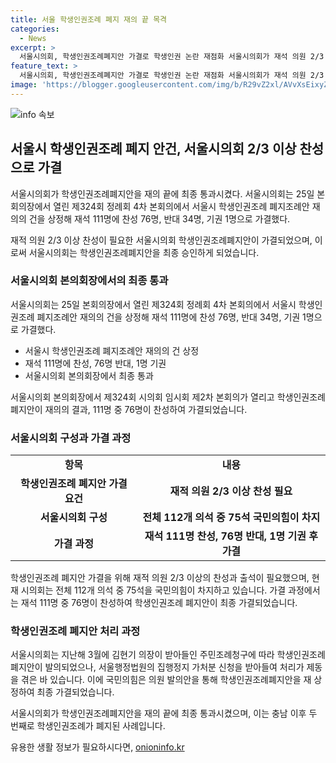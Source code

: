 ```yaml
---
title: 서울 학생인권조례 폐지 재의 끝 목격
categories:
  - News
excerpt: >
  서울시의회, 학생인권조례폐지안 가결로 학생인권 논란 재점화 서울시의회가 재석 의원 2/3 이상 찬성으로 학생인권조례폐지안을 최종 통과시켰다. 이에 앞서 조례는 폐지를 요구하는 주민조례청구로 지난해 발의됐으며, 결국 올 4월 임시회에서 상정되어 통과됐다. 이에 대해 교육감의 재의 요구는 무산되고, 학생인권조례가 폐지되는 논란이 재점화되었다.
feature_text: >
  서울시의회, 학생인권조례폐지안 가결로 학생인권 논란 재점화 서울시의회가 재석 의원 2/3 이상 찬성으로 학생인권조례폐지안을 최종 통과시켰다. 이에 앞서 조례는 폐지를 요구하는 주민조례청구로 지난해 발의됐으며, 결국 올 4월 임시회에서 상정되어 통과됐다. 이에 대해 교육감의 재의 요구는 무산되고, 학생인권조례가 폐지되는 논란이 재점화되었다.
image: 'https://blogger.googleusercontent.com/img/b/R29vZ2xl/AVvXsEixyZcFfHzMRdzZMjFBmAUKJYCLCGyLL1o632UiGVXcaFdKo_bkvkuCioo0uUKlGfBVcT3P84aROyZIXSBEx3Aw5nCQ3pTgDom1WDC4m8eifvWiAmWEEVb4x6G_l8C0QH225ldMjyaFvpxGEBGNO37VmDTDMHGhJPq73UglMfDca1-0aw/s1600/blogspot.png'
---
```


<p><img src="https://blogger.googleusercontent.com/img/b/R29vZ2xl/AVvXsEixyZcFfHzMRdzZMjFBmAUKJYCLCGyLL1o632UiGVXcaFdKo_bkvkuCioo0uUKlGfBVcT3P84aROyZIXSBEx3Aw5nCQ3pTgDom1WDC4m8eifvWiAmWEEVb4x6G_l8C0QH225ldMjyaFvpxGEBGNO37VmDTDMHGhJPq73UglMfDca1-0aw/s1600/blogspot.png" alt="info 속보" /></p>

<h2 data-ke-size="size26">서울시 학생인권조례 폐지 안건, 서울시의회 2/3 이상 찬성으로 가결</h2>

<p data-ke-size="size16">서울시의회가 학생인권조례폐지안을 재의 끝에 최종 통과시켰다. 서울시의회는 25일 본회의장에서 열린 제324회 정례회 4차 본회의에서 서울시 학생인권조례 폐지조례안 재의의 건을 상정해 재석 111명에 찬성 76명, 반대 34명, 기권 1명으로 가결했다.</p>

<p data-ke-size="size16">재적 의원 2/3 이상 찬성이 필요한 서울시의회 학생인권조례폐지안이 가결되었으며, 이로써 서울시의회는 학생인권조례폐지안을 최종 승인하게 되었습니다.</p>

<h3 data-ke-size="size24">서울시의회 본의회장에서의 최종 통과</h3>

<p data-ke-size="size16">서울시의회는 25일 본회의장에서 열린 제324회 정례회 4차 본회의에서 서울시 학생인권조례 폐지조례안 재의의 건을 상정해 재석 111명에 찬성 76명, 반대 34명, 기권 1명으로 가결했다.</p>

<ul>
    <li data-ke-size="size16">서울시 학생인권조례 폐지조례안 재의의 건 상정</li>
    <li data-ke-size="size16">재석 111명에 찬성, 76명 반대, 1명 기권</li>
    <li data-ke-size="size16">서울시의회 본의회장에서 최종 통과</li>
</ul>

<p data-ke-size="size16">서울시의회 본의회장에서 제324회 시의회 임시회 제2차 본회의가 열리고 학생인권조례폐지안이 재의의 결과, 111명 중 76명이 찬성하여 가결되었습니다.</p>

<h3 data-ke-size="size24">서울시의회 구성과 가결 과정</h3>

<table>
    <tr>
        <td style="text-align: center; height: 17px;"><b>항목</b></td>
        <td style="text-align: center; height: 17px;"><b>내용</b></td>
    </tr>
    <tr>
        <td style="text-align: center; height: 17px;"><b>학생인권조례 폐지안 가결 요건</b></td>
        <td style="text-align: center; height: 17px;"><b>재적 의원 2/3 이상 찬성 필요</b></td>
    </tr>
    <tr>
        <td style="text-align: center; height: 17px;"><b>서울시의회 구성</b></td>
        <td style="text-align: center; height: 17px;"><b>전체 112개 의석 중 75석 국민의힘이 차지</b></td>
    </tr>
    <tr>
        <td style="text-align: center; height: 17px;"><b>가결 과정</b></td>
        <td style="text-align: center; height: 17px;"><b>재석 111명 찬성, 76명 반대, 1명 기권 후 가결</b></td>
    </tr>
</table>

<p data-ke-size="size16">학생인권조례 폐지안 가결을 위해 재적 의원 2/3 이상의 찬성과 출석이 필요했으며, 현재 시의회는 전체 112개 의석 중 75석을 국민의힘이 차지하고 있습니다. 가결 과정에서는 재석 111명 중 76명이 찬성하여 학생인권조례 폐지안이 최종 가결되었습니다.</p>

<h3 data-ke-size="size24">학생인권조례 폐지안 처리 과정</h3>

<p data-ke-size="size16">서울시의회는 지난해 3월에 김현기 의장이 받아들인 주민조례청구에 따라 학생인권조례폐지안이 발의되었으나, 서울행정법원의 집행정지 가처분 신청을 받아들여 처리가 제동을 겪은 바 있습니다. 이에 국민의힘은 의원 발의안을 통해 학생인권조례폐지안을 재 상정하여 최종 가결되었습니다.</p>

<p data-ke-size="size16">서울시의회가 학생인권조례폐지안을 재의 끝에 최종 통과시켰으며, 이는 충남 이후 두 번째로 학생인권조례가 폐지된 사례입니다.</p>
유용한 생활 정보가 필요하시다면, <a href="https://onioninfo.kr" rel="dofollow">onioninfo.kr</a>



